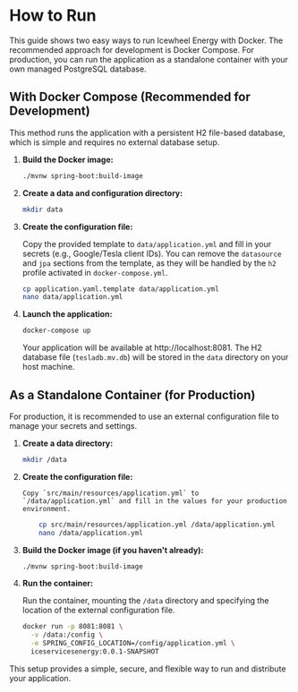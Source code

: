 # How to Run

This guide shows two easy ways to run Icewheel Energy with Docker. The recommended approach for development is Docker
Compose. For production, you can run the application as a standalone container with your own managed PostgreSQL
database.

## With Docker Compose (Recommended for Development)

This method runs the application with a persistent H2 file-based database, which is simple and requires no external
database setup.

1. **Build the Docker image:**

   ```sh
   ./mvnw spring-boot:build-image
   ```

2. **Create a data and configuration directory:**

   ```sh
   mkdir data
   ```

3. **Create the configuration file:**

   Copy the provided template to `data/application.yml` and fill in your secrets (e.g., Google/Tesla client IDs). You
   can remove the `datasource` and `jpa` sections from the template, as they will be handled by the `h2` profile
   activated in `docker-compose.yml`.

   ```sh
   cp application.yaml.template data/application.yml
   nano data/application.yml
   ```

4. **Launch the application:**

   ```sh
   docker-compose up
   ```

   Your application will be available at http://localhost:8081. The H2 database file (`tesladb.mv.db`) will be stored in
   the `data` directory on your host machine.

## As a Standalone Container (for Production)

For production, it is recommended to use an external configuration file to manage your secrets and settings.

1. **Create a data directory:**

   ```sh
   mkdir /data
   ```

2. **Create the configuration file:**

       Copy `src/main/resources/application.yml` to `/data/application.yml` and fill in the values for your production environment.

   ```sh
       cp src/main/resources/application.yml /data/application.yml
       nano /data/application.yml
   ```

3. **Build the Docker image (if you haven't already):**

   ```sh
   ./mvnw spring-boot:build-image
   ```

4. **Run the container:**

   Run the container, mounting the `/data` directory and specifying the location of the external configuration file.

   ```sh
   docker run -p 8081:8081 \
     -v /data:/config \
     -e SPRING_CONFIG_LOCATION=/config/application.yml \
     iceservicesenergy:0.0.1-SNAPSHOT
   ```

This setup provides a simple, secure, and flexible way to run and distribute your application.
